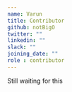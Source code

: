 ```yaml
---
name: Varun
title: Contributor
github: notBigO
twitter: ""
linkedin: ""
slack: ""
joining_date: ""
role : contributor
---
```


Still waiting for this
